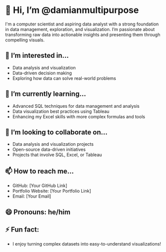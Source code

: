 # 👋 Hi, I’m @damianmultipurpose

I'm a computer scientist and aspiring data analyst with a strong foundation in data management, exploration, and visualization. I’m passionate about transforming raw data into actionable insights and presenting them through compelling visuals. 

## 👀 I’m interested in...
- Data analysis and visualization
- Data-driven decision making
- Exploring how data can solve real-world problems

## 🌱 I’m currently learning...
- Advanced SQL techniques for data management and analysis
- Data visualization best practices using Tableau
- Enhancing my Excel skills with more complex formulas and tools

## 💞️ I’m looking to collaborate on...
- Data analysis and visualization projects
- Open-source data-driven initiatives
- Projects that involve SQL, Excel, or Tableau

## 📫 How to reach me...
- GitHub: [Your GitHub Link]
- Portfolio Website: [Your Portfolio Link]
- Email: [Your Email]

## 😄 Pronouns: he/him

## ⚡ Fun fact:
- I enjoy turning complex datasets into easy-to-understand visualizations!
